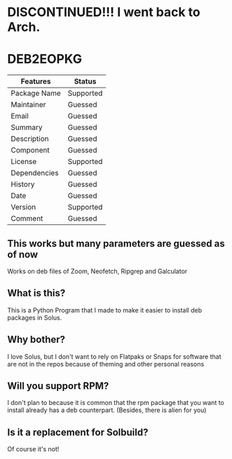 # DISCONTINUED!!! I went back to Arch. #
# DEB2EOPKG #

Features     | Status
------------ | ----------
Package Name | Supported
Maintainer   | Guessed
Email        | Guessed
Summary      | Guessed
Description  | Guessed
Component    | Guessed
License      | Supported
Dependencies | Guessed
History      | Guessed
Date         | Guessed
Version      | Supported
Comment      | Guessed

## This works but many parameters are guessed as of now ##

Works on deb files of Zoom, Neofetch, Ripgrep and Galculator

## What is this? ##

This is a Python Program that I made to make it easier to install deb packages in Solus. 

## Why bother? ##

I love Solus, but I don't want to rely on Flatpaks or Snaps for software that are not in the repos because of theming and other personal reasons

## Will you support RPM? ##

I don't plan to because it is common that the rpm package that you want to install already has a deb counterpart. (Besides, there is alien for you)

## Is it a replacement for Solbuild? ##

Of course it's not!

